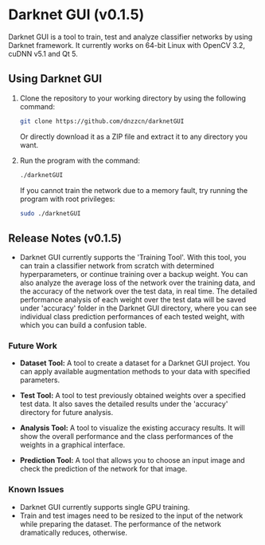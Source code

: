 # Darknet GUI (v0.1.5)

Darknet GUI is a tool to train, test and analyze classifier networks by using Darknet framework. It currently works on 64-bit 
Linux with OpenCV 3.2, cuDNN v5.1 and Qt 5. 

## Using Darknet GUI

1. Clone the repository to your working directory by using the following command:

   ```bash
   git clone https://github.com/dnzzcn/darknetGUI
   ```
   Or directly download it as a ZIP file and extract it to any directory you want.

2. Run the program with the command:

   ```bash
   ./darknetGUI
   ```
   
   If you cannot train the network due to a memory fault, try running the program with root privileges:
   
   ```bash
   sudo ./darknetGUI
   ```

## Release Notes (v0.1.5)

* Darknet GUI currently supports the 'Training Tool'. With this tool, you can train a classifier network from scratch 
with determined hyperparameters, or continue training over a backup weight. You can also analyze the average loss of the network 
over the training data, and the accuracy of the network over the test data, in real time. The detailed performance analysis of
each weight over the test data will be saved under 'accuracy' folder in the Darknet GUI directory, where you can see individual
class prediction performances of each tested weight, with which you can build a confusion table.

### Future Work

* **Dataset Tool:** A tool to create a dataset for a Darknet GUI project. You can apply available augmentation methods to 
your data with specified parameters.

* **Test Tool:** A tool to test previously obtained weights over a specified test data. It also saves the detailed results under
the 'accuracy' directory for future analysis.

* **Analysis Tool:** A tool to visualize the existing accuracy results. It will show the overall performance and the class
performances of the weights in a graphical interface.

* **Prediction Tool:** A tool that allows you to choose an input image and check the prediction of the network for that image.

### Known Issues

* Darknet GUI currently supports single GPU training.
* Train and test images need to be resized to the input of the network while preparing the dataset. The performance of 
the network dramatically reduces, otherwise.

